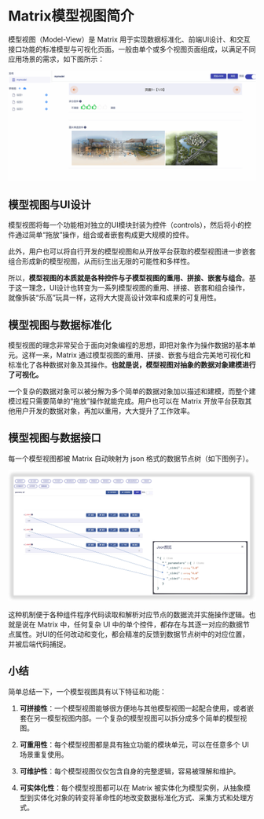 # Matrix模型视图简介

模型视图（Model-View）是 Matrix 用于实现数据标准化、前端UI设计、和交互接口功能的标准模型与可视化页面。一般由单个或多个视图页面组成，以满足不同应用场景的需求，如下图所示：

![Matrix.OS](../../../../../media/os/tools/modelview/multiview.gif "多视图页面示例")

## 模型视图与UI设计

模型视图将每一个功能相对独立的UI模块封装为控件（controls），然后将小的控件通过简单“拖放”操作，组合或者嵌套构成更大规模的控件。

此外，用户也可以将自行开发的模型视图和从开放平台获取的模型视图进一步嵌套组合形成新的模型视图，从而衍生出无限的可能性和多样性。

所以，**模型视图的本质就是各种控件与子模型视图的重用、拼接、嵌套与组合**。基于这一理念，UI设计也转变为一系列模型视图的重用、拼接、嵌套和组合操作，就像拆装“乐高”玩具一样，这将大大提高设计效率和成果的可复用性。


## 模型视图与数据标准化

模型视图的理念非常契合于面向对象编程的思想，即把对象作为操作数据的基本单元。这样一来，Matrix 通过模型视图的重用、拼接、嵌套与组合完美地可视化和标准化了各种数据对象及其操作。**也就是说，模型视图对抽象的数据对象建模进行了可视化。**

一个复杂的数据对象可以被分解为多个简单的数据对象加以描述和建模，而整个建模过程只需要简单的“拖放”操作就能完成。用户也可以在 Matrix 开放平台获取其他用户开发的数据对象，再加以重用，大大提升了工作效率。


## 模型视图与数据接口

每一个模型视图都被 Matrix 自动映射为 json 格式的数据节点树（如下图例子）。

![数据节点树](../../../../../media/os/tools/modelview/json.png "模型视图映射为数据节点树")

这种机制便于各种组件程序代码读取和解析对应节点的数据流并实施操作逻辑。也就是说在 Matrix 中，任何复杂 UI 中的单个控件，都存在与其逐一对应的数据节点属性。对UI的任何改动和变化，都会精准的反馈到数据节点树中的对应位置，并被后端代码捕捉。

## 小结

简单总结一下，一个模型视图具有以下特征和功能：

1. **可拼接性**：一个模型视图能够很方便地与其他模型视图一起配合使用，或者嵌套在另一模型视图内部。一个复杂的模型视图可以拆分成多个简单的模型视图。

2. **可重用性**：每个模型视图都是具有独立功能的模块单元，可以在任意多个 UI 场景重复使用。

3. **可维护性**：每个模型视图仅仅包含自身的完整逻辑，容易被理解和维护。

4. **可实体化性**：每个模型视图都可以在 Matrix 被实体化为模型实例，从抽象模型到实体化对象的转变将革命性的地改变数据标准化方式、采集方式和处理方式。